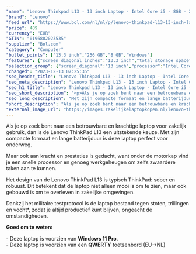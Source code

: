 ```yaml
---
"name": "Lenovo Thinkpad L13 - 13 inch Laptop - Intel Core i5 - 8GB - 256GB - Windows 11 Pro"
"brand": "Lenovo"
"feed_url": "https://www.bol.com/nl/nl/p/lenovo-thinkpad-l13-13-inch-laptop-intel-core-i5-8gb-256gb-windows-11-pro/9300000165210183"
"price": 489
"currency": "EUR"
"GTIN": "0196802023535"
"supplier": "Bol.com"
"category": "Computer"
"bullet_points": ["13.3 inch","256 GB","8 GB","Windows"]
"features": {"screen_diagonal_inches":"13.3 inch","total_storage_space":"256 GB","memory_size":"8 GB","operating_system":"Windows"}
"selection_group": {"screen_diagonal":"13 inch","processor":"Intel Core i5","changed_price_past_3_days":false,"product_family":"Thinkpad"}
"changed": "2023-12-13 07:25:35"
"seo_header_title": "Lenovo Thinkpad L13 - 13 inch Laptop - Intel Core i5 - 8GB - 256GB - Windows 11 Pro"
"seo_meta_description": "Lenovo Thinkpad L13 - 13 inch Laptop - Intel Core i5 - 8GB - 256GB - Windows 11 Pro"
"seo_h1_title": "Lenovo Thinkpad L13 - 13 inch Laptop - Intel Core i5 - 8GB - 256GB - Windows 11 Pro"
"seo_short_description": "<p>Als je op zoek bent naar een betrouwbare en krachtige laptop voor zakelijk gebruik, dan is de Lenovo ThinkPad L13 een uitstekende keuze."
"seo_long_description": "Met zijn compacte formaat en lange batterijduur is deze laptop perfect voor onderweg. </p> <p>Maar ook aan kracht en prestaties is gedacht, want onder de motorkap vind je een snelle processor en genoeg werkgeheugen om zelfs zwaardere taken aan te kunnen. </p> <p> </p> <p>Het design van de Lenovo ThinkPad L13 is typisch ThinkPad: sober en robuust. Dit betekent dat de laptop niet alleen mooi is om te zien, maar ook gebouwd is om te overleven in zakelijke omgevingen. </p> <p>Dankzij het militaire testprotocol is de laptop bestand tegen stoten, trillingen en vocht*, zodat je altijd productief kunt blijven, ongeacht de omstandigheden. </p> <p> </p> <p><strong>Goed om te weten:</strong></p> <p>- Deze laptop is voorzien van <strong>Windows 11 Pro</strong>. <br />- Deze laptop is voorzien van een <strong>QWERTY</strong> toetsenbord (EU->NL)</p>"
"short_description": "Als je op zoek bent naar een betrouwbare en krachtige laptop voor zakelijk gebruik, dan is de Lenovo ThinkPad L13 een uitstekende keuze. Met zijn compacte formaat en lange batterijduur is deze laptop perfect voor onderweg. Maar ook aan kracht en prestaties is gedacht, want onder de motorkap vind je een snelle processor en genoeg werkgeheugen om zelfs zwaardere taken aan te kunnen. Het design van de Lenovo ThinkPad L13 is typisch ThinkPad: sober en robuust. Dit betekent dat de laptop niet alleen mooi is om te zien, maar ook gebouwd is om te overleven in zakelijke omgevingen. Dankzij het militaire testprotocol is de laptop bestand tegen stoten, trillingen en vocht*, zodat je altijd productief kunt blijven, ongeacht de omstandigheden. Goed om te weten: - Deze laptop is voorzien van Windows 11 Pro. - Deze laptop is voorzien van een QWERTY toetsenbord (EU->NL)"
"external_image_url": "https://images.zakelijkelaptopkopen.nl/lenovo-thinkpad-l13-13-inch-laptop-intel-core-i5-8gb-256gb-windows-11-pro.webp"
---
```


<p>Als je op zoek bent naar een betrouwbare en krachtige laptop voor zakelijk gebruik, dan is de Lenovo ThinkPad L13 een uitstekende keuze. Met zijn compacte formaat en lange batterijduur is deze laptop perfect voor onderweg.</p> <p>Maar ook aan kracht en prestaties is gedacht, want onder de motorkap vind je een snelle processor en genoeg werkgeheugen om zelfs zwaardere taken aan te kunnen.</p> <p> </p> <p>Het design van de Lenovo ThinkPad L13 is typisch ThinkPad: sober en robuust. Dit betekent dat de laptop niet alleen mooi is om te zien, maar ook gebouwd is om te overleven in zakelijke omgevingen.</p> <p>Dankzij het militaire testprotocol is de laptop bestand tegen stoten, trillingen en vocht*, zodat je altijd productief kunt blijven, ongeacht de omstandigheden.</p> <p> </p> <p><strong>Goed om te weten:</strong></p> <p>- Deze laptop is voorzien van <strong>Windows 11 Pro</strong>.<br />- Deze laptop is voorzien van een <strong>QWERTY</strong> toetsenbord (EU->NL)</p>